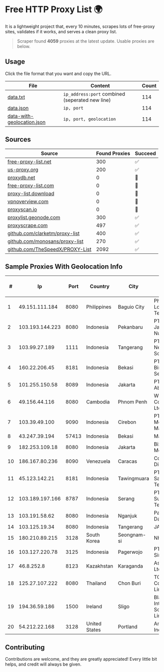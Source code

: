 
# Free HTTP Proxy List 🌍

It is a lightweight project that, every 10 minutes, scrapes lots of free-proxy sites, validates if it works, and serves a clean proxy list.


> Scraper found **4059** proxies at the latest update. Usable proxies are below.

## Usage

Click the file format that you want and copy the URL.


|File|Content|Count|
|----|-------|-----|
|[data.txt](https://raw.githubusercontent.com/themiralay/Proxy-List-World/master/data.txt)|`ip_address:port` combined (seperated new line)|114|
|[data.json](https://raw.githubusercontent.com/themiralay/Proxy-List-World/master/data.json)|`ip, port`|114|
|[data-with-geolocation.json](https://raw.githubusercontent.com/themiralay/Proxy-List-World/master/data-with-geolocation.json)|`ip, port, geolocation`|114|

## Sources

|Source|Found Proxies|Succeed|
|------|-------------|-------|
|[free-proxy-list.net](https://free-proxy-list.net)|300|✅|
|[us-proxy.org](https://www.us-proxy.org)|200|✅|
|[proxydb.net](http://proxydb.net)|0|🚫|
|[free-proxy-list.com](https://free-proxy-list.com/?page=&port=&type%5B%5D=http&type%5B%5D=https&up_time=0&search=Search)|0|🚫|
|[proxy-list.download](https://www.proxy-list.download/HTTP)|0|🚫|
|[vpnoverview.com](https://vpnoverview.com/privacy/anonymous-browsing/free-proxy-servers)|0|🚫|
|[proxyscan.io](https://www.proxyscan.io)|0|🚫|
|[proxylist.geonode.com](https://proxylist.geonode.com/api/proxy-list?limit=300&page=1&sort_by=lastChecked&sort_type=desc&protocols=http,https)|300|✅|
|[proxyscrape.com](https://api.proxyscrape.com/v2/?request=displayproxies&protocol=http&timeout=10000&country=all&ssl=all&anonymity=all)|497|✅|
|[github.com/clarketm/proxy-list](https://raw.githubusercontent.com/clarketm/proxy-list/master/proxy-list-raw.txt)|400|✅|
|[github.com/monosans/proxy-list](https://raw.githubusercontent.com/monosans/proxy-list/main/proxies/http.txt)|270|✅|
|[github.com/TheSpeedX/PROXY-List](https://raw.githubusercontent.com/TheSpeedX/PROXY-List/master/http.txt)|2092|✅|


## Sample Proxies With Geolocation Info

|#|Ip|Port|Country|City|Internet Service Provider|
|-|--|----|-------|----|-------------------------|
|1|49.151.111.184|8080|Philippines|Baguio City|Philippine Long Distance Telephone Co.|
|2|103.193.144.223|8080|Indonesia|Pekanbaru|PT Lintas Jaringan Nusantara|
|3|103.99.27.189|1111|Indonesia|Tangerang|PT Lintas Network Solusi|
|4|160.22.206.45|8181|Indonesia|Bekasi|PT Teradata Bintang Selaras|
|5|101.255.150.58|8089|Indonesia|Jakarta|PT Remala Abadi|
|6|49.156.44.116|8080|Cambodia|Phnom Penh|WiCAM Corporation Ltd|
|7|103.39.49.100|9090|Indonesia|Cirebon|PT. Mega Mentari Mandiri|
|8|43.247.39.194|57413|Indonesia|Bekasi|Maxindo|
|9|182.253.109.18|8080|Indonesia|Jakarta|Biznet Metronet|
|10|186.167.80.236|8090|Venezuela|Caracas|Corporacion Digitel C.A|
|11|45.123.142.21|8181|Indonesia|Tawingmuara|PT Anten Sarana Teknologi|
|12|103.189.197.166|8787|Indonesia|Serang|PT Graha Sumber Teknologi|
|13|103.191.58.62|8080|Indonesia|Nganjuk|Panjalu Sarana Data Indonesia|
|14|103.125.19.34|8080|Indonesia|Tangerang|JAVAMEDIA|
|15|180.210.89.215|3128|South Korea|Seongnam-si|NHNCLOUD|
|16|103.127.220.78|3125|Indonesia|Pagerwojo|PT Multi Guna Sinergi|
|17|46.8.252.8|8123|Kazakhstan|Karaganda|AstanaMegatel Ltd.|
|18|125.27.107.222|8080|Thailand|Chon Buri|TOT Public Company Limited|
|19|194.36.59.186|1500|Ireland|Sligo|Blacknight Internet Solutions Limited|
|20|54.212.22.168|3128|United States|Portland|Amazon.com, Inc.|



## Contributing

Contributions are welcome, and they are greatly appreciated! Every
little bit helps, and credit will always be given.

